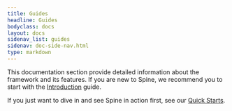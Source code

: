 ```yaml
---
title: Guides
headline: Guides
bodyclass: docs
layout: docs
sidenav_list: guides
sidenav: doc-side-nav.html
type: markdown
---
```


This documentation section provide detailed information about
the framework and its features.
If you are new to Spine, we recommend you to start with
the [Introduction](introduction.html) guide.

If you just want to dive in and see Spine in action first,
see our [Quick Starts](../quickstart).

